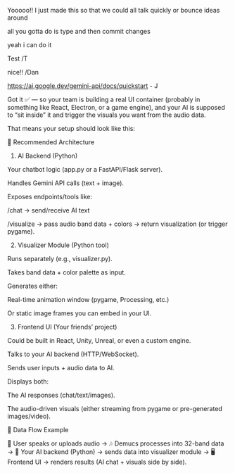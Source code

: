 Yooooo!! I just made this so that we could all talk quickly or bounce ideas around

all you gotta do is type and then commit changes 

yeah i can do it

Test /T

nice!! /Dan

https://ai.google.dev/gemini-api/docs/quickstart  - J


Got it ✅ — so your team is building a real UI container (probably in something like React, Electron, or a game engine), and your AI is supposed to “sit inside” it and trigger the visuals you want from the audio data.

That means your setup should look like this:

🔹 Recommended Architecture
1. AI Backend (Python)

Your chatbot logic (app.py or a FastAPI/Flask server).

Handles Gemini API calls (text + image).

Exposes endpoints/tools like:

/chat → send/receive AI text

/visualize → pass audio band data + colors → return visualization (or trigger pygame).

2. Visualizer Module (Python tool)

Runs separately (e.g., visualizer.py).

Takes band data + color palette as input.

Generates either:

Real-time animation window (pygame, Processing, etc.)

Or static image frames you can embed in your UI.

3. Frontend UI (Your friends’ project)

Could be built in React, Unity, Unreal, or even a custom engine.

Talks to your AI backend (HTTP/WebSocket).

Sends user inputs + audio data to AI.

Displays both:

The AI responses (chat/text/images).

The audio-driven visuals (either streaming from pygame or pre-generated images/video).

🔹 Data Flow Example

🎤 User speaks or uploads audio → 🎶 Demucs processes into 32-band data →
🎨 Your AI backend (Python) → sends data into visualizer module →
🖥️ Frontend UI → renders results (AI chat + visuals side by side).
